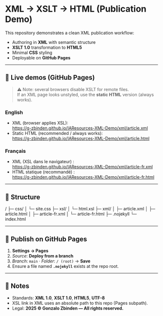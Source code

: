 # XML → XSLT → HTML (Publication Demo)

This repository demonstrates a clean XML publication workflow:
- Authoring in **XML** with semantic structure
- **XSLT 1.0** transformation to **HTML5**
- Minimal **CSS** styling
- Deployable on **GitHub Pages**

---

## 🚀 Live demos (GitHub Pages)

> ⚠️ Note: several browsers disable XSLT for remote files.  
> If an XML page looks unstyled, use the **static HTML** version (always works).

### English
- XML (browser applies XSL):  
  https://g-zbinden.github.io/IAResources-XML-Demo/xml/article.xml  
- Static HTML (recommended / always works):  
  https://g-zbinden.github.io/IAResources-XML-Demo/xml/article.html

### Français
- XML (XSL dans le navigateur) :  
  https://g-zbinden.github.io/IAResources-XML-Demo/xml/article-fr.xml  
- HTML statique (recommandé) :  
  https://g-zbinden.github.io/IAResources-XML-Demo/xml/article-fr.html

---

## 📂 Structure

/
├─ css/
│ └─ site.css
├─ xsl/
│ └─ html.xsl
├─ xml/
│ ├─ article.xml
│ ├─ article.html
│ ├─ article-fr.xml
│ └─ article-fr.html
├─ .nojekyll
└─ index.html


---

## 🔧 Publish on GitHub Pages
1. **Settings → Pages**  
2. *Source*: **Deploy from a branch**  
3. *Branch*: `main` · *Folder*: `/ (root)` → **Save**  
4. Ensure a file named **`.nojekyll`** exists at the repo root.

---

## 📝 Notes
- Standards: **XML 1.0**, **XSLT 1.0**, **HTML5**, **UTF-8**  
- XSL link in XML uses an absolute path to this repo (Pages subpath).  
- Legal: **2025 © Gonzalo Zbinden — All rights reserved.**


